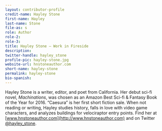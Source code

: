 ```yaml
---
layout: contributor-profile
credit-name: Hayley Stone
first-name: Hayley
last-name: Stone
file-as: s
role: Author
role-2:
role-3:
title: Hayley Stone — Work in Fireside
description:
twitter-handle: hayley_stone
profile-pic: hayley-stone.jpg
website-url: hnstoneauthor.com
short-name: hayley-stone
permalink: hayley-stone
bio-spanish:
---
```

Hayley Stone is a writer, editor, and poet from California. Her debut sci-fi novel, _Machinations_, was chosen as an Amazon Best Sci-fi & Fantasy Book of the Year for 2016. “Caesura” is her first short fiction sale. When not reading or writing, Hayley studies history, falls in love with video game characters, and analyzes buildings for velociraptor entry points. Find her at [www.hnstoneauthor.com](http://www.hnstoneauthor.com) and on Twitter [@hayley_stone](http://twitter.com/hayley_stone).
